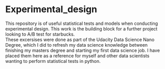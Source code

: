 # Experimental_design
This repository is of useful statistical tests and models when conducting experimental design. This work is the building block for a further project looking to A/B test for starbucks. \
These excersises were done as part of the Udacity Data Science Nano Degree, which I did to refresh my data science knowledge between finishing my masters degree and starting my first data science job. I have placed them here as a reference for myself and other data scientists wanting to perform statistical tests in python.
